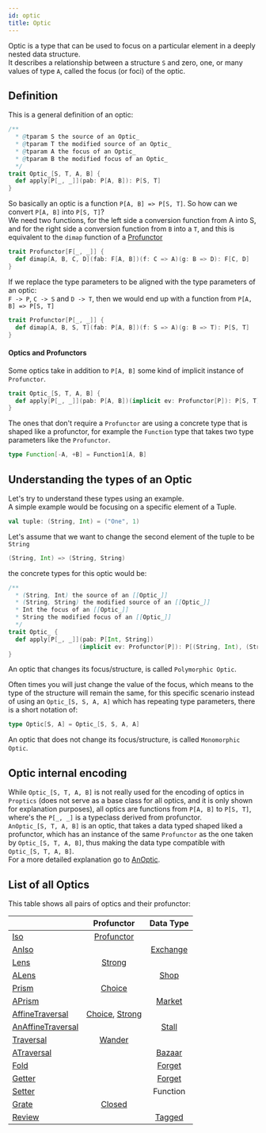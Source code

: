 ```yaml
---
id: optic
title: Optic
---
```


Optic is a type that can be used to focus on a particular element in a deeply nested data structure. <br/>
It describes a relationship between a structure `S` and zero, one, or many values of type `A`, called the focus (or foci) of the optic.

## Definition

This is a general definition of an optic:

```scala
/**
  * @tparam S the source of an Optic_
  * @tparam T the modified source of an Optic_
  * @tparam A the focus of an Optic_
  * @tparam B the modified focus of an Optic_
  */
trait Optic_[S, T, A, B] {
  def apply[P[_, _]](pab: P[A, B]): P[S, T]   
}
```

So basically an optic is a function `P[A, B] => P[S, T]`. So how can we convert `P[A, B]` into `P[S, T]`?<br/>
We need two functions, for the left side a conversion function from A into S, and for the right side a conversion function from `B` into a `T`,
and this is equivalent to the `dimap` function of a [Profunctor](/Proptics/docs/profunctors/profunctor)

```scala
trait Profunctor[F[_, _]] {
  def dimap[A, B, C, D](fab: F[A, B])(f: C => A)(g: B => D): F[C, D]
}
```

If we replace the type parameters to be aligned with the type parameters of an optic:<br/>
`F -> P`, `C -> S` and `D -> T`, then we would end up with a function from `P[A, B] => P[S, T]` 

```scala
trait Profunctor[P[_, _]] {
  def dimap[A, B, S, T](fab: P[A, B])(f: S => A)(g: B => T): P[S, T]
}
```

#### Optics and Profunctors

Some optics take in addition to `P[A, B]` some kind of implicit instance of `Profunctor`.

```scala
trait Optic_[S, T, A, B] {
  def apply[P[_, _]](pab: P[A, B])(implicit ev: Profunctor[P]): P[S, T]   
}
``` 

The ones that don't require a `Profunctor` are using a concrete type that is shaped like a profunctor, for example the `Function` type
that takes two type parameters like the `Profunctor`.

```scala
type Function[-A, +B] = Function1[A, B]
```

## Understanding the types of an Optic

Let's try to understand these types using an example.  
A simple example would be focusing on a specific element of a Tuple. 

```scala
val tuple: (String, Int) = ("One", 1)    
``` 

Let's assume that we want to change the second element of the tuple to be `String`

```scala
(String, Int) => (String, String)
```

the concrete types for this optic would be:

```scala
/**
  * (String, Int) the source of an [[Optic_]]
  * (String, String) the modified source of an [[Optic_]]
  * Int the focus of an [[Optic_]]
  * String the modified focus of an [[Optic_]]
  */
trait Optic_ {
  def apply[P[_, _]](pab: P[Int, String])
                    (implicit ev: Profunctor[P]): P[(String, Int), (String, String)]   
} 
```

An optic that changes its focus/structure, is called `Polymorphic Optic`.

Often times you will just change the value of the focus, which means to the type of the structure will remain the same, for this specific scenario
instead of using an `Optic_[S, S, A, A]` which has repeating type parameters, there is a short notation of:

```scala
type Optic[S, A] = Optic_[S, S, A, A]
```

An optic that does not change its focus/structure, is called `Monomorphic Optic`.

## Optic internal encoding

While `Optic_[S, T, A, B]` is not really used for the encoding of optics in `Proptics` (does not serve as a base class for all optics, and it is only shown for explanation purposes), 
all optics are functions from `P[A, B]` to `P[S, T]`, where's the `P[_, _]` is a typeclass derived from profunctor.<br/>
`AnOptic_[S, T, A, B]` is an optic, that takes a data typed shaped liked a profunctor, which has an instance of the same `Profunctor` as the one taken by `Optic_[S, T, A, B]`,
thus making the data type compatible with `Optic_[S, T, A, B]`.<br/>
For a more detailed explanation go to [AnOptic](/Proptics/docs/an-optics/an-optic).
   
## List of all Optics

This table shows all pairs of optics and their profunctor:

|                                                                   |  Profunctor                                                                               | Data Type                                       |
| ----------------------------------------------------------------- |:-----------------------------------------------------------------------------------------:|:-----------------------------------------------:|
| [Iso](/Proptics/docs/optics/iso)                                  | [Profunctor](/Proptics/docs/profunctors/profunctor)                                       |                                                 |
| [AnIso](/Proptics/docs/an-optics/an-iso)                          |                                                                                           | [Exchange](/Proptics/docs/data-types/exchange)  |
| [Lens](/Proptics/docs/optics/lens)                                | [Strong](/Proptics/docs/profunctors/strong)                                               |                                                 |
| [ALens](/Proptics/docs/an-optics/a-lens)                          |                                                                                           | [Shop](/Proptics/docs/data-types/shop)          |           
| [Prism](/Proptics/docs/optics/prism)                              | [Choice](/Proptics/docs/profunctors/choice)                                               |                                                 |
| [APrism](/Proptics/docs/an-optics/a-prism)                        |                                                                                           | [Market](/Proptics/docs/data-types/market)      |
| [AffineTraversal](/Proptics/docs/optics/affine-traversal)         | [Choice](/Proptics/docs/profunctors/choice), [Strong](/Proptics/docs/profunctors/strong)  |                                                 |
| [AnAffineTraversal](/Proptics/docs/an-optics/an-affine-traversal) |                                                                                           | [Stall](/Proptics/docs/data-types/stall)        |
| [Traversal](/Proptics/docs/optics/traversal)                      | [Wander](/Proptics/docs/profunctors/wander)                                               |                                                 |
| [ATraversal](/Proptics/docs/an-optics/a-traversal)                |                                                                                           | [Bazaar](/Proptics/docs/data-types/bazaar)      |
| [Fold](/Proptics/docs/optics/fold)                                |                                                                                           | [Forget](/Proptics/docs/data-types/forget)      |
| [Getter](/Proptics/docs/optics/getter)                            |                                                                                           | [Forget](/Proptics/docs/data-types/forget)      |
| [Setter](/Proptics/docs/optics/setter)                            |                                                                                           | Function                                        |
| [Grate](/Proptics/docs/optics/grate)                              | [Closed](/Proptics/docs/profunctors/closed)                                               |                                                 |
| [Review](/Proptics/docs/optics/review)                            |                                                                                           | [Tagged](/Proptics/docs/data-types/tagged)      |



